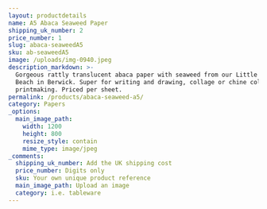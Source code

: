 ```yaml
---
layout: productdetails
name: A5 Abaca Seaweed Paper
shipping_uk_number: 2
price_number: 1
slug: abaca-seaweedA5
sku: ab-seaweedA5
image: /uploads/img-0940.jpeg
description_markdown: >-
  Gorgeous rattly translucent abaca paper with seaweed from our Little Pier
  Beach in Berwick. Super for writing and drawing, collage or chine colle
  printmaking. Priced per sheet.
permalink: /products/abaca-seaweed-a5/
category: Papers
_options:
  main_image_path:
    width: 1200
    height: 800
    resize_style: contain
    mime_type: image/jpeg
_comments:
  shipping_uk_number: Add the UK shipping cost
  price_number: Digits only
  sku: Your own unique product reference
  main_image_path: Upload an image
  category: i.e. tableware
---
```


